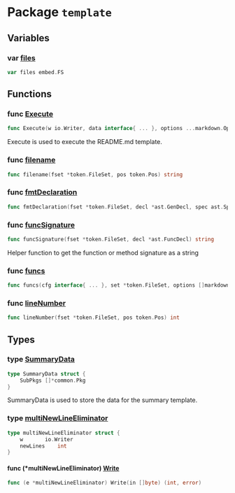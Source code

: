 # Package `template`

## Variables

### var [files](template.go#L57)

```go
var files embed.FS
```

## Functions

### func [Execute](template.go#L60)

```go
func Execute(w io.Writer, data interface{ ... }, options ...markdown.Option) error
```

Execute is used to execute the README.md template.

### func [filename](template.go#L138)

```go
func filename(fset *token.FileSet, pos token.Pos) string
```

### func [fmtDeclaration](template.go#L210)

```go
func fmtDeclaration(fset *token.FileSet, decl *ast.GenDecl, spec ast.Spec) string
```

### func [funcSignature](template.go#L155)

```go
func funcSignature(fset *token.FileSet, decl *ast.FuncDecl) string
```

Helper function to get the function or method signature as a string

### func [funcs](template.go#L79)

```go
func funcs(cfg interface{ ... }, set *token.FileSet, options []markdown.Option) template.FuncMap
```

### func [lineNumber](template.go#L146)

```go
func lineNumber(fset *token.FileSet, pos token.Pos) int
```

## Types

### type [SummaryData](template.go#L52)

```go
type SummaryData struct {
	SubPkgs []*common.Pkg
}
```

SummaryData is used to store the data for the summary template.

### type [multiNewLineEliminator](template.go#L24)

```go
type multiNewLineEliminator struct {
	w		io.Writer
	newLines	int
}
```

#### func (*multiNewLineEliminator) [Write](template.go#L29)

```go
func (e *multiNewLineEliminator) Write(in []byte) (int, error)
```
